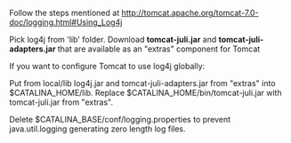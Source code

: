 Follow the steps mentioned at http://tomcat.apache.org/tomcat-7.0-doc/logging.html#Using_Log4j

Pick log4j from 'lib' folder. Download **tomcat-juli.jar** and **tomcat-juli-adapters.jar** that are available as an "extras" component for Tomcat

If you want to configure Tomcat to use log4j globally:

Put from local/lib log4j.jar and tomcat-juli-adapters.jar from "extras" into $CATALINA_HOME/lib.
Replace $CATALINA_HOME/bin/tomcat-juli.jar with tomcat-juli.jar from "extras".

Delete $CATALINA_BASE/conf/logging.properties to prevent java.util.logging generating zero length log files.
